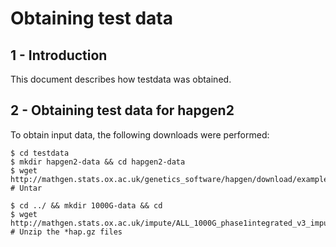 # Obtaining test data 

## 1 - Introduction

This document describes how testdata was obtained.

## 2 - Obtaining test data for hapgen2

To obtain input data, the following downloads were performed:

```
$ cd testdata
$ mkdir hapgen2-data && cd hapgen2-data
$ wget http://mathgen.stats.ox.ac.uk/genetics_software/hapgen/download/example/hapgen2.example.tgz
# Untar

$ cd ../ && mkdir 1000G-data && cd 
$ wget http://mathgen.stats.ox.ac.uk/impute/ALL_1000G_phase1integrated_v3_impute.tgz
# Unzip the *hap.gz files
```

